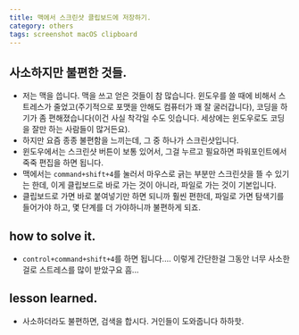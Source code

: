 ```yaml
---
title: 맥에서 스크린샷 클립보드에 저장하기. 
category: others
tags: screenshot macOS clipboard
---
```


## 사소하지만 불편한 것들. 

- 저는 맥을 씁니다. 맥을 쓰고 얻은 것들이 참 많습니다. 윈도우를 쓸 때에 비해서 스트레스가 줄었고(주기적으로 포맷을 안해도 컴퓨터가 꽤 잘 굴러갑니다), 코딩을 하기가 좀 편해졌습니다(이건 사실 착각일 수도 잇습니다. 세상에는 윈도우로도 코딩을 잘만 하는 사람들이 많거든요). 
- 하지만 요즘 종종 불편함을 느끼는데, 그 중 하나가 스크린샷입니다. 
- 윈도우에서는 스크린샷 버튼이 보통 있어서, 그걸 누르고 필요하면 파워포인트에서 죽죽 편집을 하면 됩니다. 
- 맥에서는 `command+shift+4`를 눌러서 마우스로 긁는 부분만 스크린샷을 뜰 수 있기는 한데, 이게 클립보드로 바로 가는 것이 아니라, 파일로 가는 것이 기본입니다. 
- 클립보드로 가면 바로 붙여넣기만 하면 되니까 훨씬 편한데, 파일로 가면 탐색기를 들어가야 하고, 몇 단계를 더 가야하니까 불편하게 되죠. 

## how to solve it. 

- `control+command+shift+4`를 하면 됩니다.... 이렇게 간단한걸 그동안 너무 사소한 걸로 스트레스를 많이 받았구요 흠...

## lesson learned.

- 사소하더라도 불편하면, 검색을 합시다. 거인들이 도와줍니다 하하핫.